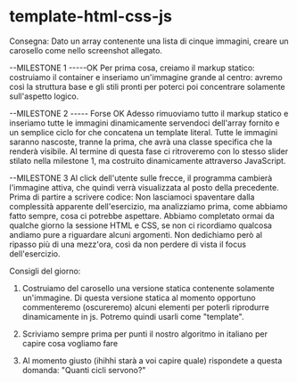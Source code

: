 # template-html-css-js

Consegna:
Dato un array contenente una lista di cinque immagini, 
creare un carosello come nello screenshot allegato.

--MILESTONE 1 -----OK
Per prima cosa, creiamo il markup statico: costruiamo il container e 
inseriamo un'immagine grande al centro: avremo così la struttura base e gli stili 
pronti per poterci poi concentrare solamente sull'aspetto logico.

--MILESTONE 2 ----- Forse OK
Adesso rimuoviamo tutto il markup statico e inseriamo tutte le immagini 
dinamicamente servendoci dell'array fornito e un semplice ciclo for che 
concatena un template literal. Tutte le immagini saranno nascoste, 
tranne la prima, che avrà una classe specifica che la renderà visibile.
Al termine di questa fase ci ritroveremo con lo stesso slider stilato 
nella milestone 1, ma costruito dinamicamente attraverso JavaScript.

--MILESTONE 3
Al click dell'utente sulle frecce, il programma cambierà l'immagine attiva, 
che quindi verrà visualizzata al posto della precedente.
Prima di partire a scrivere codice: Non lasciamoci spaventare dalla 
complessità apparente dell'esercizio, ma analizziamo prima, 
come abbiamo fatto sempre, cosa ci potrebbe aspettare. 
Abbiamo completato ormai da qualche giorno la sessione HTML e CSS, 
se non ci ricordiamo qualcosa andiamo pure a riguardare alcuni argomenti. 
Non dedichiamo però al ripasso più di una mezz'ora, così da non perdere 
di vista il focus dell'esercizio.

Consigli del giorno:
1. Costruiamo del carosello una versione statica contenente solamente un'immagine. 
Di questa versione statica al momento opportuno commenteremo (oscureremo) 
alcuni elementi per poterli riprodurre dinamicamente in js. Potremo quindi usarli 
come "template".

2. Scriviamo sempre prima per punti il nostro algoritmo in italiano 
per capire cosa vogliamo fare

3. Al momento giusto (ihihhi starà a voi capire quale) rispondete a 
questa domanda: "Quanti cicli servono?"
